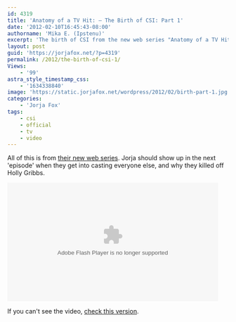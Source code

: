 ```yaml
---
id: 4319
title: 'Anatomy of a TV Hit: — The Birth of CSI: Part 1'
date: '2012-02-10T16:45:43-08:00'
authorname: 'Mika E. (Ipstenu)'
excerpt: 'The birth of CSI from the new web series "Anatomy of a TV Hit"'
layout: post
guid: 'https://jorjafox.net/?p=4319'
permalink: /2012/the-birth-of-csi-1/
Views:
    - '99'
astra_style_timestamp_css:
    - '1634338840'
image: 'https://static.jorjafox.net/wordpress/2012/02/birth-part-1.jpg'
categories:
    - 'Jorja Fox'
tags:
    - csi
    - official
    - tv
    - video
---
```


All of this is from <a href="http://www.cbs.com/shows/csi/anatomy_of_a_tv_hit/">their new web series</a>. Jorja should show up in the next 'episode' when they get into casting everyone else, and why they killed off Holly Gribbs.

<object width="480" height="270"><param name="movie" value="http://www.cbs.com/e/Bf4FbNUGCWUG2k2LdNwFtNA1u5TA4Wck/cbs/1/" /></param><param name="allowFullScreen" value="true"></param><param name="allowScriptAccess" value="always"></param><embed width="480" height="270" src="http://www.cbs.com/e/Bf4FbNUGCWUG2k2LdNwFtNA1u5TA4Wck/cbs/1/" allowFullScreen="true" allowScriptAccess="always" type="application/x-shockwave-flash"></embed></object>

If you can't see the video, <a href="http://www.youtube.com/watch?v=D7g1WeBT0NY">check this version</a>.

